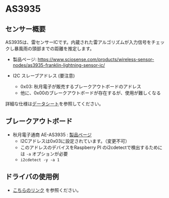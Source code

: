 [データシート]: https://www.sciosense.com/wp-content/uploads/documents/AS3935-Data-Sheet.pdf

# AS3935

## センサー概要
AS3935は、雷センサーICです。内蔵された雷アルゴリズムが入力信号をチェックし暴風雨の頭部までの距離を推定します。
- 製品ページ: https://www.sciosense.com/products/wireless-sensor-nodes/as3935-franklin-lightning-sensor-ic/

- I2C スレーブアドレス (要注意)
  - 0x03: 秋月電子が販売するブレークアウトボードのアドレス
  - 他に、0x00のブレークアウトボードが存在するが、使用が難しくなる

詳細な仕様は[データシート][]を参照してください。

## ブレークアウトボード
- 秋月電子通商 AE-AS3935 : [製品ページ](https://akizukidenshi.com/catalog/g/gK-08685/)
  - I2Cアドレスは0x03に設定されています。（変更不可）
  - このアドレスのデバイスをRaspberry PI のi2cdetectで検出するためには ```-a``` オプションが必要
  - ```i2cdetect -y -a 1```

## ドライバの使用例

- [こちらのリンク](https://tutorial.chirimen.org/pizero/esm-examples/#I2C_as3935) を参照ください。

